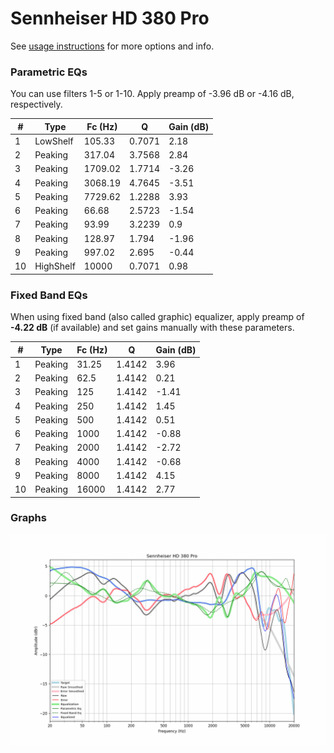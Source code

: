 # Sennheiser HD 380 Pro
See [usage instructions](https://github.com/jaakkopasanen/AutoEq#usage) for more options and info.

### Parametric EQs
You can use filters 1-5 or 1-10. Apply preamp of -3.96 dB or -4.16 dB, respectively.

|   # | Type      |   Fc (Hz) |      Q |   Gain (dB) |
|-----|-----------|-----------|--------|-------------|
|   1 | LowShelf  |    105.33 | 0.7071 |        2.18 |
|   2 | Peaking   |    317.04 | 3.7568 |        2.84 |
|   3 | Peaking   |   1709.02 | 1.7714 |       -3.26 |
|   4 | Peaking   |   3068.19 | 4.7645 |       -3.51 |
|   5 | Peaking   |   7729.62 | 1.2288 |        3.93 |
|   6 | Peaking   |     66.68 | 2.5723 |       -1.54 |
|   7 | Peaking   |     93.99 | 3.2239 |        0.9  |
|   8 | Peaking   |    128.97 | 1.794  |       -1.96 |
|   9 | Peaking   |    997.02 | 2.695  |       -0.44 |
|  10 | HighShelf |  10000    | 0.7071 |        0.98 |

### Fixed Band EQs
When using fixed band (also called graphic) equalizer, apply preamp of **-4.22 dB** (if available) and set gains manually with these parameters.

|   # | Type    |   Fc (Hz) |      Q |   Gain (dB) |
|-----|---------|-----------|--------|-------------|
|   1 | Peaking |     31.25 | 1.4142 |        3.96 |
|   2 | Peaking |     62.5  | 1.4142 |        0.21 |
|   3 | Peaking |    125    | 1.4142 |       -1.41 |
|   4 | Peaking |    250    | 1.4142 |        1.45 |
|   5 | Peaking |    500    | 1.4142 |        0.51 |
|   6 | Peaking |   1000    | 1.4142 |       -0.88 |
|   7 | Peaking |   2000    | 1.4142 |       -2.72 |
|   8 | Peaking |   4000    | 1.4142 |       -0.68 |
|   9 | Peaking |   8000    | 1.4142 |        4.15 |
|  10 | Peaking |  16000    | 1.4142 |        2.77 |

### Graphs
![](./Sennheiser%20HD%20380%20Pro.png)
